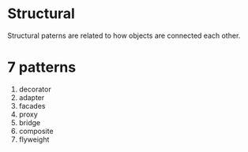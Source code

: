# Structural

Structural paterns are related to how objects are connected each other.

# 7 patterns

1. decorator
2. adapter
3. facades
4. proxy
5. bridge
6. composite
7. flyweight
